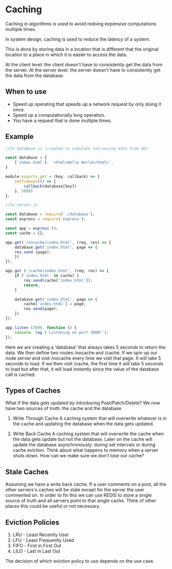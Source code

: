 # Caching

Caching in algorithms is used to avoid redoing expensive computations multiple times.

In system design, caching is used to reduce the latency of a system.

This is done by storing data in a location that is different that the original location to a place in which it is easier to access the data.

At the client level: the client doesn't have to consistently get the data from the server.
At the server level: the server doesn't have to consistently get the data from the database.

## When to use

- Speed up operating that speeds up a network request by only doing it once.
- Speed up a computationally long operation.
- You have a request that is done multiple times.

## Example

```javascript
//In database.js (created to simulate retrieving data from db)

const database = {
    ['index.html']: '<html>Hello World</html>',
}

module.exports.get = (key, callback) => {
    setTimeout(() => {
        callback(database[key])
    }, 5000)
};

//In server.js

const database = require('./database');
const express = require('express');

const app = express ();
const cache = {};

app.get('/nocache/index.html', (req, res) => {
    database.get('index.html', page => {
    res.send (page);
    })
});

app.get ('/cache/index.html', (req, res) => {
    if ('index.html' in cache) {
        res.send(cache['index.html']);
        return;
    }

    database.get('index.html', page => {
        cache['index.html'] = page;
        res.send(page);
    })
}):

app.listen (3000, function () {
    console. log ('Listening on port 3000!');
});
```

Here we are creating a 'database' that always takes 5 seconds to return the data. We then define two routes /nocache and /cache. If we spin up our node server and visit /nocache every time we visit that page. It will take 5 seconds to load. If we then visit /cache, the first time it will take 5 seconds to load but after that, it will load instantly since the value of the database call is cached.

## Types of Caches

What if the data gets updated by introducing Post/Patch/Delete? We now have two sources of truth: the cache and the database.

1. Write Through Cache
    A caching system that will overwrite whatever is in the cache and updating the database when the data gets updated.

2. Write Back Cache
    A caching system that will overwrite the cache when the data gets update but not the database. Later on the cache will update the database asynchronously: during set intervals or during cache eviction. Think about what happens to memory when a server shuts down. How can we make sure we don't lose our cache?

## Stale Caches

Assuming we have a write back cache. If a user comments on a post, all the other servers's caches will be stale except for the server the user commented on. In order to fix this we can use REDIS to store a single source of truth and all servers point to that single cache. Think of other places this could be useful or not necessary.

## Eviction Policies

1. LRU - Least Recently User
2. LFU - Least Frequently Used
3. FIFO - First in First Out
4. LILO - Last in Last Out

The decision of which eviction policy to use depends on the use case.

